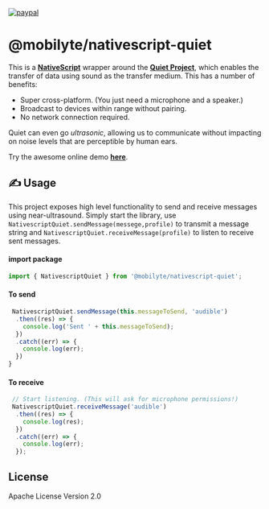 [![paypal](https://www.paypalobjects.com/en_US/i/btn/btn_donateCC_LG.gif)](https://www.paypal.me/vishnuchd)
# @mobilyte/nativescript-quiet

This is a [**NativeScript**](https://nativescript.org) wrapper around the [**Quiet Project**](https://github.com/quiet/quiet), which enables the transfer of data using sound as the transfer medium. This has a number of benefits:

- Super cross-platform. (You just need a microphone and a speaker.)
- Broadcast to devices within range without pairing.
- No network connection required.

Quiet can even go _ultrasonic_, allowing us to communicate without impacting on noise levels that are perceptible by human ears.

Try the awesome online demo [**here**](https://quiet.github.io/quiet-js/).


## ✍️ Usage
This project exposes high level functionality to send and receive messages using near-ultrasound. Simply start the library, use `NativescriptQuiet.sendMessage(messege,profile)` to transmit a message string and `NativescriptQuiet.receiveMessage(profile)` to listen to receive sent messages.
#### import package 
```javascript
import { NativescriptQuiet } from '@mobilyte/nativescript-quiet';
```
#### To send
```javascript
 NativescriptQuiet.sendMessage(this.messageToSend, 'audible')
  .then((res) => {
    console.log('Sent ' + this.messageToSend);
  })
  .catch((err) => {
    console.log(err);
  })
}
```
#### To receive
```javascript
 // Start listening. (This will ask for microphone permissions!)
 NativescriptQuiet.receiveMessage('audible')
  .then((res) => {
    console.log(res);
  })
  .catch((err) => {
    console.log(err);
  });
```
## License

Apache License Version 2.0
